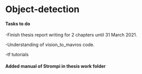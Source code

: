 # Object-detection


#### Tasks to do

-Finish thesis report writing for 2 chapters until 31 March 2021.

-Understanding of vision_to_mavros code.

-tf tutorials



#### Added manual of Strompi in thesis work folder

